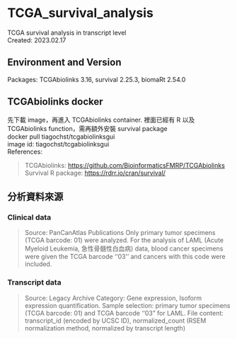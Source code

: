 # TCGA_survival_analysis
TCGA survival analysis in transcript level  
Created: 2023.02.17  

## Environment and Version
Packages: TCGAbiolinks 3.16, survival 2.25.3, biomaRt 2.54.0  

## TCGAbiolinks docker
先下載 image，再進入 TCGAbiolinks container. 裡面已經有 R 以及 TCGAbiolinks function，需再額外安裝 survival package  
docker pull tiagochst/tcgabiolinksgui  
image id: tiagochst/tcgabiolinksgui  
References:  
> TCGAbiolinks: https://github.com/BioinformaticsFMRP/TCGAbiolinks  
> Survival R package: https://rdrr.io/cran/survival/

## 分析資料來源
### Clinical data  
> Source: PanCanAtlas Publications
> Only primary tumor specimens (TCGA barcode: 01) were analyzed.
> For the analysis of LAML (Acute Myeloid Leukemia, 急性骨髓性白血病) data, blood cancer specimens were given the TCGA barcode ‘‘03’’ and cancers with this code were included.  
### Transcript data  
> Source: Legacy Archive
> Category: Gene expression, Isoform expression quantification.
> Sample selection: primary tumor specimens (TCGA barcode: 01) and TCGA barcode ‘‘03” for LAML.
> File content: transcript_id (encoded by UCSC ID), normalized_count (RSEM normalization method, normalized by transcript length)  
